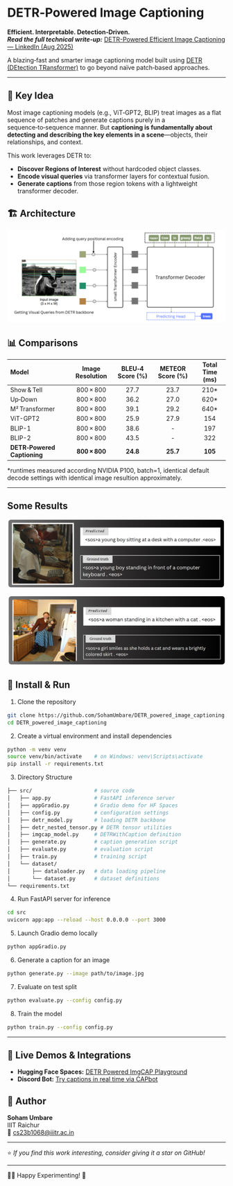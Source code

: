# DETR‑Powered Image Captioning
**Efficient. Interpretable. Detection‑Driven.**
<br/>
_**Read the full technical write-up:**_ [DETR-Powered Efficient Image Captioning — LinkedIn (Aug 2025)](https://www.linkedin.com/pulse/reimagining-faster-image-captioning-detr-from-regions-tanaji-umbare-e3w3c)

A blazing‑fast and smarter image captioning model built using [DETR (DEtection TRansformer)](https://arxiv.org/abs/2005.12872) to go beyond naïve patch‑based approaches.

---

## 🚀 Key Idea
Most image captioning models (e.g., ViT‑GPT2, BLIP) treat images as a flat sequence of patches and generate captions purely in a sequence‑to‑sequence manner. But **captioning is fundamentally about detecting and describing the key elements in a scene**—objects, their relationships, and context.

This work leverages DETR to:
- **Discover Regions of Interest** without hardcoded object classes.
- **Encode visual queries** via transformer layers for contextual fusion.
- **Generate captions** from those region tokens with a lightweight transformer decoder.

## 🏗️ Architecture
![](architecture.png)


## 📊 Comparisons 

| Model                       | Image Resolution | BLEU‑4 Score (%) | METEOR Score (%) | Total Time (ms) |
| :-------------------------- | :--------------: | :--------------: | :--------------: | :-------------:  |
| Show & Tell             |     800 × 800    |       27.7       |       23.7       |       210*       |
| Up‑Down                 |     800 × 800    |       36.2       |       27.0       |       620*       |
| M² Transformer          |     800 × 800    |       39.1       |       29.2       |       640*       |
| ViT-GPT2          |     800 × 800    |       25.9       |       27.9       |       154       |
| BLIP-1          |     800 × 800    |       38.6       |       -       |       197       |
| BLIP-2          |     800 × 800    |       43.5       |       -        |       322       |
| **DETR‑Powered Captioning** |     **800 × 800**    |       **24.8**       |       **25.7**       |       **105**       |

*runtimes measured according NVIDIA P100, batch=1, identical default decode settings with identical image resultion approximately.


---

## Some Results 
![](Results/boy_computer.png)

![](Results/women_with_cat.png)


## 🧰 Install & Run

1. Clone the repository
```bash
git clone https://github.com/SohamUmbare/DETR_powered_image_captioning.git
cd DETR_powered_image_captioning
```

2. Create a virtual environment and install dependencies
```bash
python -m venv venv
source venv/bin/activate    # on Windows: venv\Scripts\activate
pip install -r requirements.txt
```

3. Directory Structure
```bash
├── src/                    # source code
│   ├── app.py              # FastAPI inference server
│   ├── appGradio.py        # Gradio demo for HF Spaces
│   ├── config.py           # configuration settings
│   ├── detr_model.py       # loading DETR backbone
│   ├── detr_nested_tensor.py # DETR tensor utilities
│   ├── imgcap_model.py     # DETRWithCaption definition
│   ├── generate.py         # caption generation script
│   ├── evaluate.py         # evaluation script
│   ├── train.py            # training script
│   └── dataset/
│       ├── dataloader.py   # data loading pipeline
│       └── dataset.py      # dataset definitions
└── requirements.txt
```

4. Run FastAPI server for inference
```bash
cd src
uvicorn app:app --reload --host 0.0.0.0 --port 3000
```

5. Launch Gradio demo locally
```bash
python appGradio.py
```

6. Generate a caption for an image
```bash
python generate.py --image path/to/image.jpg
```

7. Evaluate on test split
```bash
python evaluate.py --config config.py
```

8. Train the model 
```bash
python train.py --config config.py
```

---

## 🤖 Live Demos & Integrations
- **Hugging Face Spaces:** [DETR Powered ImgCAP Playground](https://huggingface.co/spaces/SohamUmbare/DETR_powered_imgCAP)
- **Discord Bot:** [Try captions in real time via CAPbot](https://github.com/theSohamTUmbare/CAPbot)


## 👤 Author

**Soham Umbare**  
IIIT Raichur  
📧 cs23b1068@iiitr.ac.in

---

⭐ _If you find this work interesting, consider giving it a star on GitHub!_

---
🧑‍💻 Happy Experimenting! 🔬
